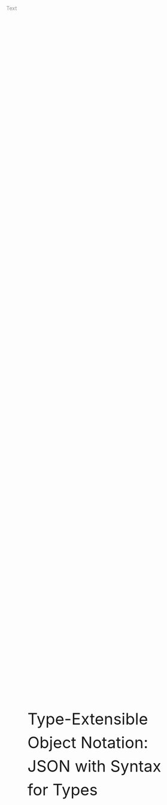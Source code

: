 <div style="page-break-after: always">
</div>

<div style="
    display: flex;
    flex-direction: column;
    justify-content: space-between;
    width: 100%;
    height: 100vh;
">
    <div style="
        display: flex;
        justify-content: space-between;
    ">
        <div style="color: rgb(145, 145, 145)">
            Text
        </div>
        <div class="name"></div>
    </div>
    <div style="
        display: flex;
        justify-content: space-between;
        padding: 1.5cm;
    ">
        <div style="
            font-size: 3em;
            line-height: 1.5em;
        ">
            Type-Extensible Object Notation:
            <br>
            JSON with Syntax for Types
        </div>
    </div>
    <div style="
        display: flex;
        justify-content: space-between;
    ">
        <i style="color: rgb(195, 195, 195)">
            https://github.com/thorlindberg/thesis
        </i>
        <div class="date"></div>
    </div>
</div>

<div style="page-break-after: always">
</div>

<div style="
    display: flex;
    flex-direction: column;
    justify-content: space-between;
    width: 100%;
    height: 100vh;
">
    <div style="
        display: flex;
        justify-content: space-between;
    ">
        <div style="color: rgb(145, 145, 145)">
            Text
        </div>
        <div class="name"></div>
    </div>
    <div style="
        display: flex;
        justify-content: space-between;
        padding: 1.5cm;
    ">
        <div style="width: 45%">
            <div style="font-size: 2em">
                Lorem Ipsum
            </div>
            <br><br>
            Phasellus aliquet convallis arcu in aliquam. Pellentesque lectus orci, vulputate a blandit eget, pretium vel lectus. Aenean ultricies augue at elit rhoncus, quis hendrerit erat egestas. Sed sit amet efficitur sem. Pellentesque euismod, odio eu imperdiet facilisis, mi tortor mattis arcu, a tincidunt sem mauris id est. Maecenas sollicitudin eros ut bibendum sagittis. Suspendisse mattis, risus et luctus lacinia, nisl neque dictum nibh, non hendrerit orci libero non nibh. Vestibulum ante ipsum primis in faucibus orci luctus et ultrices posuere cubilia curae; Sed volutpat, ex a sodales semper, turpis mauris accumsan erat, quis malesuada tellus mi non augue.
            <br><br>
            In ultrices dictum dui, quis lacinia mauris hendrerit ac. Donec malesuada viverra elementum. Cras erat turpis, euismod eu tempus vel, cursus non neque. Sed semper tellus bibendum mi consectetur aliquet. Suspendisse interdum auctor turpis sed ultrices. Vestibulum sollicitudin nisi at tellus dictum auctor vel sit amet tellus.
        </div>
        <img style="width: 45%" src="
            http://www.plantuml.com/plantuml/svg/FSjH2i8m3CRnzvoY5nXUO8oX0rzy4Zn0MBivJ9kIfiWGxsvWctdw_Zz8NnH5QoI0jkXAeOEHi9HXmLamkWyukpEEhwjmJVx2nE9KC9MC4fB25zhJ_WaJisieJDfqpjSOrvljJMMPdt--M-nUyu6Fl8ddTpfii0rzI1Rq0m00
        ">
    </div>
    <div style="
        display: flex;
        justify-content: space-between;
    ">
        <i style="color: rgb(195, 195, 195)">
            Source
        </i>
        <div class="date"></div>
    </div>
</div>

<div style="page-break-after: always">
</div>

<div style="
    display: flex;
    flex-direction: column;
    justify-content: space-between;
    width: 100%;
    height: 100vh;
">
    <div style="
        display: flex;
        justify-content: space-between;
    ">
        <div style="color: rgb(145, 145, 145)">
            System architecture using TypeScript on GitLab
        </div>
        <div class="name"></div>
    </div>
    <div style="
        display: flex;
        justify-content: space-between;
        padding: 1.5cm;
    ">
        <img src="
            http://www.plantuml.com/plantuml/svg/ZLBHRjim37pNL_07XFr0O7HhqQx0XXLOjfSW3upD95nbIQFe1S7GVn_Yr9CZnq1U38X7ykxekqkAebthZ4clx2CAjk3OanuZGH3T1sCMIO-EAbE7DWPFNXyOTwV6lmO0u1FMhqyIEj_S1nS4LD2dY49UUtmhsD9xxxN-mvwLUlIj__wdkN7cpIm-l2iqPwvxntbyzJ56npKg1myl4axAM_OxUFPAiiMQrbbcJqI-6L6ldZqheuC65I6fTBLsGkk1VI1zOls2cu5qUOpqlHQE2d_GSTFJhy_OptE1cd9bNlR8GXjCDAnxGCNJUmssYxQ2rIDxTFFp8y_3YX-997iUf30Tu6jeo8sFq1V69_Ys-KMrZfWoz7cvV06XtnqbdPPJ33wDRrNA0EjegxQwb39-W1NUxVkMShReizLKQR5hOUtLdaa9R1CEtbQbmSjdrdPBoegZPEjJGURw3yuZnNtD3VpPqboYvu1iSoxNPWOOuZeV-LbecCtPD-QEVDErxXy0
        ">
    </div>
    <div style="
        display: flex;
        justify-content: space-between;
    ">
        <i style="color: rgb(195, 195, 195)">
            http://www.plantuml.com/
        </i>
        <div class="date"></div>
    </div>
</div>

<div style="page-break-after: always">
</div>

<div style="
    display: flex;
    flex-direction: column;
    justify-content: space-between;
    width: 100%;
    height: 100vh;
">
    <div style="
        display: flex;
        justify-content: space-between;
    ">
        <div style="color: rgb(145, 145, 145)">
            System architecture using the TXON.js library
        </div>
        <div class="name"></div>
    </div>
    <div style="
        display: flex;
        justify-content: space-between;
        padding: 1.5cm;
    ">
        <img src="
            http://www.plantuml.com/plantuml/svg/ZLBHRjim37pNL_07XFr0O7HhqQx0XXLOjfSW3upD95nbIQFe1S7GVn_Yr9CZnq1U38X7ykxekqkAebthZ4clx2CAjk3OanuZGH3T1sCMIO-EAbE7DWPFNXyOTwV6lmO0u1FMhqyIEj_S1nS4LD2dY49UUtmhsD9xxxN-mvwLUlIj__wdkN7cpIm-l2iqPwvxntbyzJ56npKg1myl4axAM_OxUFPAiiMQrbbcJqI-6L6ldZqheuC65I6fTBLsGkk1VI1zOls2cu5qUOpqlHQE2d_GSTFJhy_OptE1cd9bNlR8GXjCDAnxGCNJUmssYxQ2rIDxTFFp8y_3YX-997iUf30Tu6jeo8sFq1V69_Ys-KMrZfWoz7cvV06XtnqbdPPJ33wDRrNA0EjegxQwb39-W1NUxVkMShReizLKQR5hOUtLdaa9R1CEtbQbmSjdrdPBoegZPEjJGURw3yuZnNtD3VpPqboYvu1iSoxNPWOOuZeV-LbecCtPD-QEVDErxXy0
        ">
    </div>
    <div style="
        display: flex;
        justify-content: space-between;
    ">
        <i style="color: rgb(195, 195, 195)">
            http://www.plantuml.com/
        </i>
        <div class="date"></div>
    </div>
</div>

<script>

    var names = document.querySelectorAll(".name");
    for (var i = 0; i < names.length; i++) {
        names[i].style.color = "rgb(195, 195, 195)"
        names[i].innerHTML = "Master's Thesis for Master's in Information Technology"
    }

    var dates = document.querySelectorAll(".date");
    for (var i = 0; i < dates.length; i++) {
        dates[i].style.color = "rgb(195, 195, 195)"
        dates[i].innerHTML = `${new Date().toLocaleString('en-US', {month: 'long'})} ${new Date().getDate()}. ${new Date().getFullYear()}`
    }

</script>